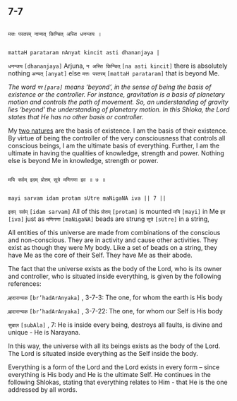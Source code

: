 ## 7-7


```shloka-sa

मत्तः परतरम् नान्यत् किन्चित् अस्ति धनन्जय ।

```
```shloka-sa-hk

mattaH parataram nAnyat kincit asti dhananjaya |

```
`धनन्जय` `[dhananjaya]` Arjuna, `न अस्ति किन्चित्` `[na asti kincit]` there is absolutely nothing `अन्यत्` `[anyat]` else `मत्तः परतरम्` `[mattaH parataram]` that is beyond Me.

_The word 
`पर` `[para]`
 means ‘beyond’, in the sense of being the basis of existence or the controller. For instance, gravitation is a basis of planetary motion and controls the path of movement. So, an understanding of gravity lies ‘beyond’ the understanding of planetary motion. In this Shloka, the Lord states that He has no other basis or controller._

My [two natures](7-6.md#TwoNatures_univrs_and_ultimate)
 are the basis of existence. I am the basis of their existence. By virtue of being the controller of the very consciousness that controls all conscious beings, I am the ultimate basis of everything. Further, I am the ultimate in having the qualities of knowledge, strength and power. Nothing else is beyond Me in knowledge, strength or power.


```shloka-sa

मयि सर्वम् इदम् प्रोतम् सूत्रे मणिगणा इव ॥ ७ ॥

```
```shloka-sa-hk

mayi sarvam idam protam sUtre maNigaNA iva || 7 ||

```
`इदम् सर्वम्` `[idam sarvam]` All of this `प्रोतम्` `[protam]` is mounted `मयि` `[mayi]` in Me `इव` `[iva]` just as `मणिगणा` `[maNigaNA]` beads are strung `सूत्रे` `[sUtre]` in a string,

All entities of this universe are made from combinations of the conscious and non-conscious. They are in activity and cause other activities. They exist as though they were My body. Like a set of beads on a string, they have Me as the core of their Self. They have Me as their abode. 

The fact that the universe exists as the body of the Lord, who is its owner and controller, who is situated inside everything, is given by the following references:

`ब्र्हदारान्यक` `[br’hadArAnyaka]` , 3-7-3: The one, for whom the earth is His body

`ब्र्हदारान्यक` `[br’hadArAnyaka]` , 3-7-22: The one, for whom our Self is His body

`सुबाल` `[subAla]` , 7:
 He is inside every being, destroys all faults, is divine and unique - He is Narayana.

In this way, the universe with all its beings exists as the body of the Lord. The Lord is situated inside everything as the Self inside the body. 

Everything is a form of the Lord and the Lord exists in every form – since everything is His body and He is the ultimate Self. He continues in the following Shlokas, stating that everything relates to Him - that He is the one addressed by all words.


